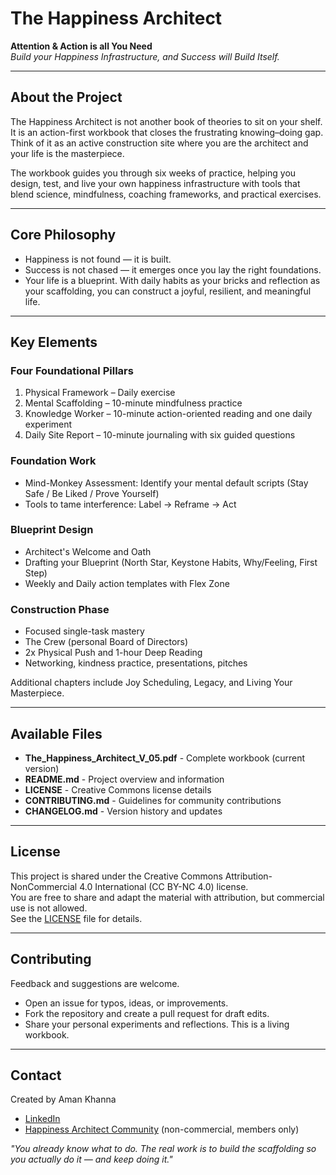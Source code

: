 # The Happiness Architect

**Attention & Action is all You Need**  
*Build your Happiness Infrastructure, and Success will Build Itself.*

---

## About the Project
The Happiness Architect is not another book of theories to sit on your shelf.  
It is an action-first workbook that closes the frustrating knowing–doing gap.  
Think of it as an active construction site where you are the architect and your life is the masterpiece.

The workbook guides you through six weeks of practice, helping you design, test, and live your own happiness infrastructure with tools that blend science, mindfulness, coaching frameworks, and practical exercises.

---

## Core Philosophy
- Happiness is not found — it is built.  
- Success is not chased — it emerges once you lay the right foundations.  
- Your life is a blueprint. With daily habits as your bricks and reflection as your scaffolding, you can construct a joyful, resilient, and meaningful life.

---

## Key Elements

### Four Foundational Pillars
1. Physical Framework – Daily exercise  
2. Mental Scaffolding – 10-minute mindfulness practice  
3. Knowledge Worker – 10-minute action-oriented reading and one daily experiment  
4. Daily Site Report – 10-minute journaling with six guided questions  

### Foundation Work
- Mind-Monkey Assessment: Identify your mental default scripts (Stay Safe / Be Liked / Prove Yourself)  
- Tools to tame interference: Label → Reframe → Act  

### Blueprint Design
- Architect's Welcome and Oath  
- Drafting your Blueprint (North Star, Keystone Habits, Why/Feeling, First Step)  
- Weekly and Daily action templates with Flex Zone  

### Construction Phase
- Focused single-task mastery  
- The Crew (personal Board of Directors)  
- 2x Physical Push and 1-hour Deep Reading  
- Networking, kindness practice, presentations, pitches  

Additional chapters include Joy Scheduling, Legacy, and Living Your Masterpiece.

---

## Available Files

- **The_Happiness_Architect_V_05.pdf** - Complete workbook (current version)
- **README.md** - Project overview and information
- **LICENSE** - Creative Commons license details
- **CONTRIBUTING.md** - Guidelines for community contributions
- **CHANGELOG.md** - Version history and updates

---

## License
This project is shared under the Creative Commons Attribution-NonCommercial 4.0 International (CC BY-NC 4.0) license.  
You are free to share and adapt the material with attribution, but commercial use is not allowed.  
See the [LICENSE](LICENSE) file for details.

---

## Contributing
Feedback and suggestions are welcome.  
- Open an issue for typos, ideas, or improvements.  
- Fork the repository and create a pull request for draft edits.  
- Share your personal experiments and reflections. This is a living workbook.

---

## Contact
Created by Aman Khanna  
- [LinkedIn](https://www.linkedin.com/in/aman-khanna-104ba1202)  
- [Happiness Architect Community](https://happiness-architect.org) (non-commercial, members only)  

*"You already know what to do. The real work is to build the scaffolding so you actually do it — and keep doing it."*
